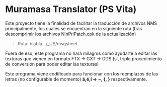 # Muramasa Translator (PS Vita)

Este proyecto tiene la finalidad de facilitar la traducción de archivos NMS principalmente, los cuales se encuentran en la siguiente ruta (tras descomprimir los archivos NinPriPatch.cpk de la actualización)

> Ruta:  blabla.../_US/msgsheet

Fuera de eso, este programa no hará milagros como ayudarte a editar las texturas que vienen en formato FTX -> GXT -> DDS (sí, triple procedimiento de conversión para poder editar las texturas)

Este programa viene codificado para funcionar con los reemplazos de las letras (no configurable de momento) **á,é,í -> ¬, {, }** respectivamente.